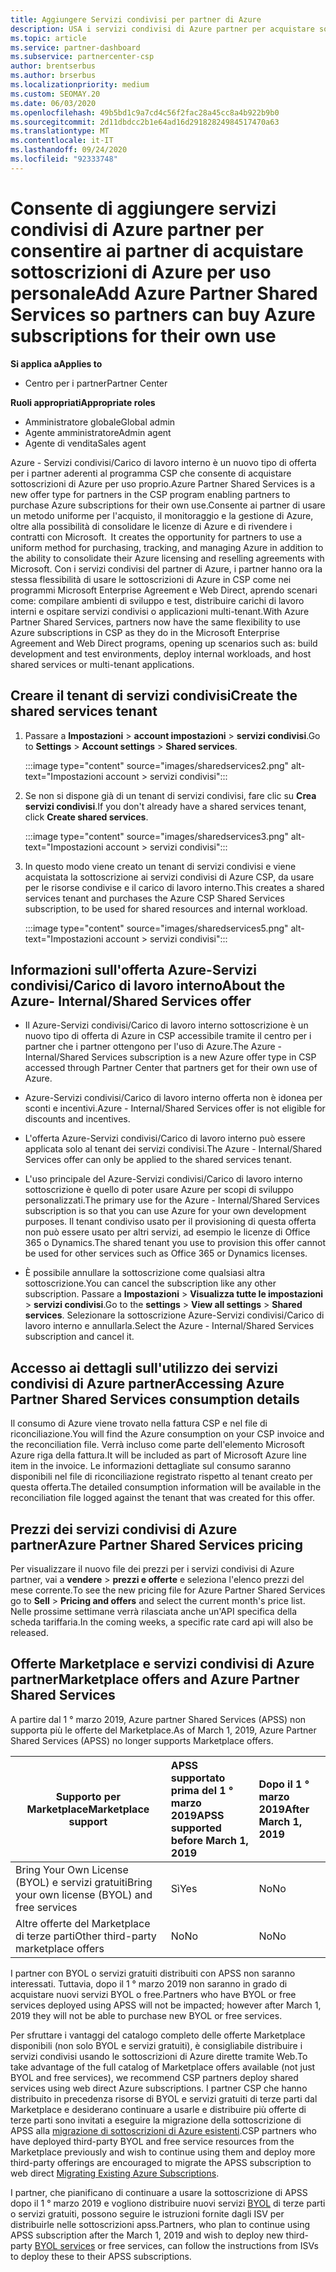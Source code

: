 ```yaml
---
title: Aggiungere Servizi condivisi per partner di Azure
description: USA i servizi condivisi di Azure partner per acquistare sottoscrizioni di Azure per uso personale e per avere un metodo uniforme per l'acquisto, il monitoraggio e la gestione di Azure.
ms.topic: article
ms.service: partner-dashboard
ms.subservice: partnercenter-csp
author: brentserbus
ms.author: brserbus
ms.localizationpriority: medium
ms.custom: SEOMAY.20
ms.date: 06/03/2020
ms.openlocfilehash: 49b5bd1c9a7cd4c56f2fac28a45cc8a4b922b9b0
ms.sourcegitcommit: 2d11dbdcc2b1e64ad16d29182824984517470a63
ms.translationtype: MT
ms.contentlocale: it-IT
ms.lasthandoff: 09/24/2020
ms.locfileid: "92333748"
---
```

# <a name="add-azure-partner-shared-services-so-partners-can-buy-azure-subscriptions-for-their-own-use"></a><span data-ttu-id="00761-103">Consente di aggiungere servizi condivisi di Azure partner per consentire ai partner di acquistare sottoscrizioni di Azure per uso personale</span><span class="sxs-lookup"><span data-stu-id="00761-103">Add Azure Partner Shared Services so partners can buy Azure subscriptions for their own use</span></span>

<span data-ttu-id="00761-104">**Si applica a**</span><span class="sxs-lookup"><span data-stu-id="00761-104">**Applies to**</span></span>

- <span data-ttu-id="00761-105">Centro per i partner</span><span class="sxs-lookup"><span data-stu-id="00761-105">Partner Center</span></span>
 
<span data-ttu-id="00761-106">**Ruoli appropriati**</span><span class="sxs-lookup"><span data-stu-id="00761-106">**Appropriate roles**</span></span>

- <span data-ttu-id="00761-107">Amministratore globale</span><span class="sxs-lookup"><span data-stu-id="00761-107">Global admin</span></span>
- <span data-ttu-id="00761-108">Agente amministratore</span><span class="sxs-lookup"><span data-stu-id="00761-108">Admin agent</span></span>
- <span data-ttu-id="00761-109">Agente di vendita</span><span class="sxs-lookup"><span data-stu-id="00761-109">Sales agent</span></span>

<span data-ttu-id="00761-110">Azure - Servizi condivisi/Carico di lavoro interno è un nuovo tipo di offerta per i partner aderenti al programma CSP che consente di acquistare sottoscrizioni di Azure per uso proprio.</span><span class="sxs-lookup"><span data-stu-id="00761-110">Azure Partner Shared Services is a new offer type for partners in the CSP program enabling partners to purchase Azure subscriptions for their own use.</span></span><span data-ttu-id="00761-111">Consente ai partner di usare un metodo uniforme per l'acquisto, il monitoraggio e la gestione di Azure, oltre alla possibilità di consolidare le licenze di Azure e di rivendere i contratti con Microsoft.</span><span class="sxs-lookup"><span data-stu-id="00761-111">  It creates the opportunity for partners to use a uniform method for purchasing, tracking, and managing Azure in addition to the ability to consolidate their Azure licensing and reselling agreements with Microsoft.</span></span> <span data-ttu-id="00761-112">Con i servizi condivisi del partner di Azure, i partner hanno ora la stessa flessibilità di usare le sottoscrizioni di Azure in CSP come nei programmi Microsoft Enterprise Agreement e Web Direct, aprendo scenari come: compilare ambienti di sviluppo e test, distribuire carichi di lavoro interni e ospitare servizi condivisi o applicazioni multi-tenant.</span><span class="sxs-lookup"><span data-stu-id="00761-112">With Azure Partner Shared Services, partners now have the same flexibility to use Azure subscriptions in CSP as they do in the Microsoft Enterprise Agreement and Web Direct programs, opening up scenarios such as:  build development and test environments, deploy internal workloads, and host shared services or multi-tenant applications.</span></span>  

## <a name="create-the-shared-services-tenant"></a><span data-ttu-id="00761-113">Creare il tenant di servizi condivisi</span><span class="sxs-lookup"><span data-stu-id="00761-113">Create the shared services tenant</span></span>

1. <span data-ttu-id="00761-114">Passare a **Impostazioni**  >  **account impostazioni**  >  **servizi condivisi**.</span><span class="sxs-lookup"><span data-stu-id="00761-114">Go to **Settings** > **Account settings** > **Shared services**.</span></span>

   :::image type="content" source="images/sharedservices2.png" alt-text="Impostazioni account > servizi condivisi":::

2. <span data-ttu-id="00761-116">Se non si dispone già di un tenant di servizi condivisi, fare clic su **Crea servizi condivisi**.</span><span class="sxs-lookup"><span data-stu-id="00761-116">If you don't already have a shared services tenant, click **Create shared services**.</span></span>

   :::image type="content" source="images/sharedservices3.png" alt-text="Impostazioni account > servizi condivisi":::

3. <span data-ttu-id="00761-118">In questo modo viene creato un tenant di servizi condivisi e viene acquistata la sottoscrizione ai servizi condivisi di Azure CSP, da usare per le risorse condivise e il carico di lavoro interno.</span><span class="sxs-lookup"><span data-stu-id="00761-118">This creates a shared services tenant and purchases the Azure CSP Shared Services subscription, to be used for shared resources and internal workload.</span></span>

   :::image type="content" source="images/sharedservices5.png" alt-text="Impostazioni account > servizi condivisi":::

## <a name="about-the-azure--internalshared-services-offer"></a><span data-ttu-id="00761-120">Informazioni sull'offerta Azure-Servizi condivisi/Carico di lavoro interno</span><span class="sxs-lookup"><span data-stu-id="00761-120">About the Azure- Internal/Shared Services offer</span></span>

- <span data-ttu-id="00761-121">Il Azure-Servizi condivisi/Carico di lavoro interno sottoscrizione è un nuovo tipo di offerta di Azure in CSP accessibile tramite il centro per i partner che i partner ottengono per l'uso di Azure.</span><span class="sxs-lookup"><span data-stu-id="00761-121">The Azure - Internal/Shared Services subscription is a new Azure offer type in CSP accessed through Partner Center that partners get for their own use of Azure.</span></span>

- <span data-ttu-id="00761-122">Azure-Servizi condivisi/Carico di lavoro interno offerta non è idonea per sconti e incentivi.</span><span class="sxs-lookup"><span data-stu-id="00761-122">Azure - Internal/Shared Services offer is not eligible for discounts and incentives.</span></span>

- <span data-ttu-id="00761-123">L'offerta Azure-Servizi condivisi/Carico di lavoro interno può essere applicata solo al tenant dei servizi condivisi.</span><span class="sxs-lookup"><span data-stu-id="00761-123">The Azure - Internal/Shared Services offer can only be applied to the shared services tenant.</span></span>

- <span data-ttu-id="00761-124">L'uso principale del Azure-Servizi condivisi/Carico di lavoro interno sottoscrizione è quello di poter usare Azure per scopi di sviluppo personalizzati.</span><span class="sxs-lookup"><span data-stu-id="00761-124">The primary use for the Azure - Internal/Shared Services subscription is so that you can use Azure for your own development purposes.</span></span> <span data-ttu-id="00761-125">Il tenant condiviso usato per il provisioning di questa offerta non può essere usato per altri servizi, ad esempio le licenze di Office 365 o Dynamics.</span><span class="sxs-lookup"><span data-stu-id="00761-125">The shared tenant you use to provision this offer cannot be used for other services such as Office 365 or Dynamics licenses.</span></span>

- <span data-ttu-id="00761-126">È possibile annullare la sottoscrizione come qualsiasi altra sottoscrizione.</span><span class="sxs-lookup"><span data-stu-id="00761-126">You can cancel the subscription like any other subscription.</span></span> <span data-ttu-id="00761-127">Passare a **Impostazioni**  >  **Visualizza tutte le impostazioni**  >  **servizi condivisi**.</span><span class="sxs-lookup"><span data-stu-id="00761-127">Go to the **settings** > **View all settings** > **Shared services**.</span></span> <span data-ttu-id="00761-128">Selezionare la sottoscrizione Azure-Servizi condivisi/Carico di lavoro interno e annullarla.</span><span class="sxs-lookup"><span data-stu-id="00761-128">Select the Azure - Internal/Shared Services subscription and cancel it.</span></span>

## <a name="accessing-azure-partner-shared-services-consumption-details"></a><span data-ttu-id="00761-129">Accesso ai dettagli sull'utilizzo dei servizi condivisi di Azure partner</span><span class="sxs-lookup"><span data-stu-id="00761-129">Accessing Azure Partner Shared Services consumption details</span></span>

<span data-ttu-id="00761-130">Il consumo di Azure viene trovato nella fattura CSP e nel file di riconciliazione.</span><span class="sxs-lookup"><span data-stu-id="00761-130">You will find the Azure consumption on your CSP invoice and the reconciliation file.</span></span> <span data-ttu-id="00761-131">Verrà incluso come parte dell'elemento Microsoft Azure riga della fattura.</span><span class="sxs-lookup"><span data-stu-id="00761-131">It will be included as part of Microsoft Azure line item in the invoice.</span></span> <span data-ttu-id="00761-132">Le informazioni dettagliate sul consumo saranno disponibili nel file di riconciliazione registrato rispetto al tenant creato per questa offerta.</span><span class="sxs-lookup"><span data-stu-id="00761-132">The detailed consumption information will be available in the reconciliation file logged against the tenant that was created for this offer.</span></span>

## <a name="azure-partner-shared-services-pricing"></a><span data-ttu-id="00761-133">Prezzi dei servizi condivisi di Azure partner</span><span class="sxs-lookup"><span data-stu-id="00761-133">Azure Partner Shared Services pricing</span></span>

<span data-ttu-id="00761-134">Per visualizzare il nuovo file dei prezzi per i servizi condivisi di Azure partner, vai a **vendere**  >  **prezzi e offerte** e seleziona l'elenco prezzi del mese corrente.</span><span class="sxs-lookup"><span data-stu-id="00761-134">To see the new pricing file for Azure Partner Shared Services go to **Sell** > **Pricing and offers** and select the current month's price list.</span></span> <span data-ttu-id="00761-135">Nelle prossime settimane verrà rilasciata anche un'API specifica della scheda tariffaria.</span><span class="sxs-lookup"><span data-stu-id="00761-135">In the coming weeks, a specific rate card api will also be released.</span></span>

## <a name="marketplace-offers-and-azure-partner-shared-services"></a><span data-ttu-id="00761-136">Offerte Marketplace e servizi condivisi di Azure partner</span><span class="sxs-lookup"><span data-stu-id="00761-136">Marketplace offers and Azure Partner Shared Services</span></span>

<span data-ttu-id="00761-137">A partire dal 1 ° marzo 2019, Azure partner Shared Services (APSS) non supporta più le offerte del Marketplace.</span><span class="sxs-lookup"><span data-stu-id="00761-137">As of March 1, 2019, Azure Partner Shared Services (APSS) no longer supports Marketplace offers.</span></span>

|<span data-ttu-id="00761-138">**Supporto per Marketplace**</span><span class="sxs-lookup"><span data-stu-id="00761-138">**Marketplace support**</span></span>   |<span data-ttu-id="00761-139">**APSS supportato prima del 1 ° marzo 2019**</span><span class="sxs-lookup"><span data-stu-id="00761-139">**APSS supported before March 1, 2019**</span></span>|<span data-ttu-id="00761-140">**Dopo il 1 ° marzo 2019**</span><span class="sxs-lookup"><span data-stu-id="00761-140">**After March 1, 2019**</span></span>|
|---------------------------|:----------------------------|:-------------------|
|<span data-ttu-id="00761-141">Bring Your Own License (BYOL) e servizi gratuiti</span><span class="sxs-lookup"><span data-stu-id="00761-141">Bring your own license (BYOL) and free services</span></span>   | <span data-ttu-id="00761-142">Sì</span><span class="sxs-lookup"><span data-stu-id="00761-142">Yes</span></span>   | <span data-ttu-id="00761-143">No</span><span class="sxs-lookup"><span data-stu-id="00761-143">No</span></span>|
|<span data-ttu-id="00761-144">Altre offerte del Marketplace di terze parti</span><span class="sxs-lookup"><span data-stu-id="00761-144">Other third-party marketplace offers</span></span>   | <span data-ttu-id="00761-145">No</span><span class="sxs-lookup"><span data-stu-id="00761-145">No</span></span>   |<span data-ttu-id="00761-146">No</span><span class="sxs-lookup"><span data-stu-id="00761-146">No</span></span>|

<span data-ttu-id="00761-147">I partner con BYOL o servizi gratuiti distribuiti con APSS non saranno interessati. Tuttavia, dopo il 1 ° marzo 2019 non saranno in grado di acquistare nuovi servizi BYOL o free.</span><span class="sxs-lookup"><span data-stu-id="00761-147">Partners who have BYOL or free services deployed using APSS will not be impacted; however after March 1, 2019 they will not be able to purchase new BYOL or free services.</span></span>

<span data-ttu-id="00761-148">Per sfruttare i vantaggi del catalogo completo delle offerte Marketplace disponibili (non solo BYOL e servizi gratuiti), è consigliabile distribuire i servizi condivisi usando le sottoscrizioni di Azure dirette tramite Web.</span><span class="sxs-lookup"><span data-stu-id="00761-148">To take advantage of the full catalog of Marketplace offers available (not just BYOL and free services), we recommend CSP partners deploy shared services using web direct Azure subscriptions.</span></span>  <span data-ttu-id="00761-149">I partner CSP che hanno distribuito in precedenza risorse di BYOL e servizi gratuiti di terze parti dal Marketplace e desiderano continuare a usarle e distribuire più offerte di terze parti sono invitati a eseguire la migrazione della sottoscrizione di APSS alla [migrazione di sottoscrizioni di Azure esistenti](/azure/cloud-solution-provider/migration/migration#migrating-existing-azure-subscriptions).</span><span class="sxs-lookup"><span data-stu-id="00761-149">CSP partners who have deployed third-party BYOL and free service resources from the Marketplace previously and wish to continue using them and deploy more third-party offerings are encouraged to migrate the APSS subscription to web direct [Migrating Existing Azure Subscriptions](/azure/cloud-solution-provider/migration/migration#migrating-existing-azure-subscriptions).</span></span>

<span data-ttu-id="00761-150">I partner, che pianificano di continuare a usare la sottoscrizione di APSS dopo il 1 ° marzo 2019 e vogliono distribuire nuovi servizi [BYOL](https://azuremarketplace.microsoft.com/marketplace/apps?filters=byol) di terze parti o servizi gratuiti, possono seguire le istruzioni fornite dagli ISV per distribuirle nelle sottoscrizioni apss.</span><span class="sxs-lookup"><span data-stu-id="00761-150">Partners, who plan to continue using APSS subscription after the March 1, 2019 and wish to deploy new third-party [BYOL services](https://azuremarketplace.microsoft.com/marketplace/apps?filters=byol) or free services, can follow the instructions from ISVs to deploy these to their APSS subscriptions.</span></span>